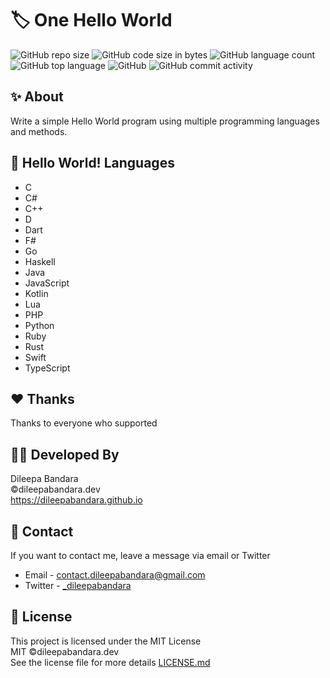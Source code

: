 # 🏷️ One Hello World

![GitHub repo size](https://img.shields.io/github/repo-size/dileepabandara/one-hello-world?color=red&label=repository%20size)
![GitHub code size in bytes](https://img.shields.io/github/languages/code-size/dileepabandara/one-hello-world?color=red)
![GitHub language count](https://img.shields.io/github/languages/count/dileepabandara/one-hello-world)
![GitHub top language](https://img.shields.io/github/languages/top/dileepabandara/one-hello-world)
![GitHub](https://img.shields.io/github/license/dileepabandara/one-hello-world?color=yellow)
![GitHub commit activity](https://img.shields.io/github/commit-activity/m/dileepabandara/one-hello-world?color=brightgreen&label=commits)

## ✨ About

Write a simple Hello World program using multiple programming languages and methods.

## 🍃 Hello World! Languages

- C
- C#
- C++
- D
- Dart
- F#
- Go
- Haskell
- Java
- JavaScript
- Kotlin
- Lua
- PHP
- Python
- Ruby
- Rust
- Swift
- TypeScript

## ❤️ Thanks

Thanks to everyone who supported

## 👨‍💻 Developed By

Dileepa Bandara  
©dileepabandara.dev  
<https://dileepabandara.github.io>

## 💬 Contact

If you want to contact me, leave a message via email or Twitter

- Email - <contact.dileepabandara@gmail.com>
- Twitter - [_dileepabandara](https://twitter.com/_dileepabandara)

## 📜 License

This project is licensed under the MIT License  
MIT ©dileepabandara.dev  
See the license file for more details [LICENSE.md](https://github.com/dileepabandara/one-hello-world/blob/main/LICENSE)
